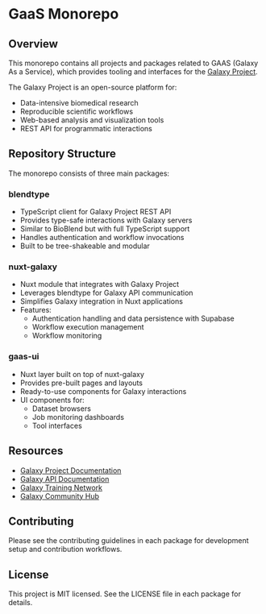 # GaaS Monorepo

## Overview

This monorepo contains all projects and packages related to GAAS (Galaxy As a Service), which provides tooling and interfaces for the [Galaxy Project](https://github.com/galaxyproject).

The Galaxy Project is an open-source platform for:

- Data-intensive biomedical research
- Reproducible scientific workflows
- Web-based analysis and visualization tools
- REST API for programmatic interactions

## Repository Structure

The monorepo consists of three main packages:

### **blendtype**

- TypeScript client for Galaxy Project REST API
- Provides type-safe interactions with Galaxy servers
- Similar to BioBlend but with full TypeScript support
- Handles authentication and workflow invocations
- Built to be tree-shakeable and modular

### **nuxt-galaxy**

- Nuxt module that integrates with Galaxy Project
- Leverages blendtype for Galaxy API communication
- Simplifies Galaxy integration in Nuxt applications
- Features:
  - Authentication handling and data persistence with Supabase
  - Workflow execution management
  - Workflow monitoring

### **gaas-ui**

- Nuxt layer built on top of nuxt-galaxy
- Provides pre-built pages and layouts
- Ready-to-use components for Galaxy interactions
- UI components for:
  - Dataset browsers
  - Job monitoring dashboards
  - Tool interfaces

## Resources

- [Galaxy Project Documentation](https://docs.galaxyproject.org)
- [Galaxy API Documentation](https://docs.galaxyproject.org/en/latest/api/api.html)
- [Galaxy Training Network](https://training.galaxyproject.org)
- [Galaxy Community Hub](https://galaxyproject.org)

## Contributing

Please see the contributing guidelines in each package for development setup and contribution workflows.

## License

This project is MIT licensed. See the LICENSE file in each package for details.
